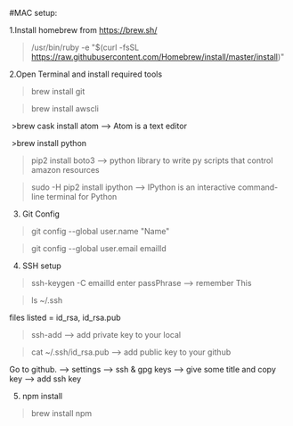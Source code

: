 #MAC setup:

1.Install homebrew from https://brew.sh/

  >/usr/bin/ruby -e "$(curl -fsSL https://raw.githubusercontent.com/Homebrew/install/master/install)"

2.Open Terminal and install required tools

  >brew install git

  >brew install awscli

  >brew cask install atom --> Atom is a text editor

  >brew install python

  >pip2 install boto3  --> python library to write py scripts that control amazon resources

  >sudo -H pip2 install ipython --> IPython is an interactive command-line terminal for Python

3. Git Config

  >git config --global user.name "Name"

  >git config --global user.email emailId

4. SSH setup

  >ssh-keygen -C emailId
  enter passPhrase --> remember This

  >ls ~/.ssh

  files listed = id_rsa, id_rsa.pub

  >ssh-add      --> add private key to your local

  >cat ~/.ssh/id_rsa.pub    --> add public key to your github

  Go to github. --> settings --> ssh & gpg keys
  --> give some title and copy key
  --> add ssh key


5. npm install

  >brew install npm
  
